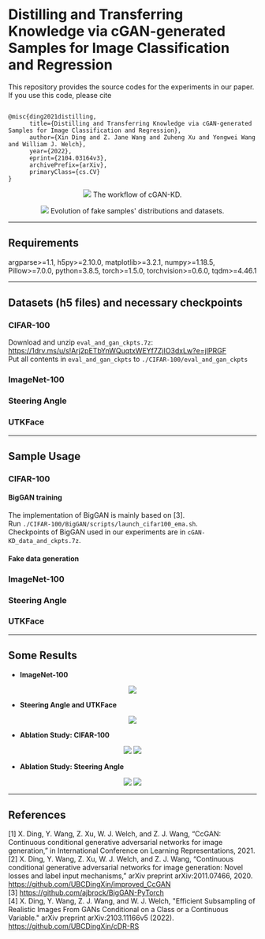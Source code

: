 # Distilling and Transferring Knowledge via cGAN-generated Samples for Image Classification and Regression

This repository provides the source codes for the experiments in our paper. <br />
If you use this code, please cite
```text

@misc{ding2021distilling,
      title={Distilling and Transferring Knowledge via cGAN-generated Samples for Image Classification and Regression},
      author={Xin Ding and Z. Jane Wang and Zuheng Xu and Yongwei Wang and William J. Welch},
      year={2022},
      eprint={2104.03164v3},
      archivePrefix={arXiv},
      primaryClass={cs.CV}
}

```


<p align="center">
  <img src="images/workflow_cGAN-based_KD.png">
  The workflow of cGAN-KD.
</p>


<p align="center">
  <img src="images/evolution_of_fake_distribution.png">
  Evolution of fake samples' distributions and datasets.
</p>


-------------------------------

## Requirements
argparse>=1.1, h5py>=2.10.0, matplotlib>=3.2.1, numpy>=1.18.5, Pillow>=7.0.0, python=3.8.5, torch>=1.5.0, torchvision>=0.6.0,
tqdm>=4.46.1


-------------------------------

## Datasets (h5 files) and necessary checkpoints

### CIFAR-100
Download and unzip `eval_and_gan_ckpts.7z`:  <br />
https://1drv.ms/u/s!Arj2pETbYnWQuqtxWEYf7ZjIO3dxLw?e=jIPRGF <br />
Put all contents in `eval_and_gan_ckpts` to `./CIFAR-100/eval_and_gan_ckpts` <br />

### ImageNet-100


### Steering Angle


### UTKFace






-------------------------------
## Sample Usage

### CIFAR-100
#### BigGAN training
The implementation of BigGAN is mainly based on [3].  <br />
Run `./CIFAR-100/BigGAN/scripts/launch_cifar100_ema.sh`.  <br />
Checkpoints of BigGAN used in our experiments are in `cGAN-KD_data_and_ckpts.7z`.  <br />




#### Fake data generation


### ImageNet-100


### Steering Angle


### UTKFace




-------------------------------
## Some Results
* **ImageNet-100**
<p align="center">
  <img src="images/ImageNet100_main_results.png">
</p>

* **Steering Angle and UTKFace**
<p align="center">
  <img src="images/steeringangle_and_utkface_main_results.png">
</p>



* **Ablation Study: CIFAR-100**
<p align="center">
  <img src="images/cifar100_ablation_effect_of_components_grouped_error.png">
  <img src="images/cifar100_ablation_error_vs_nfake.png">
</p>


* **Ablation Study: Steering Angle**
<p align="center">
  <img src="images/steeringangle_ablation_effect_of_components_grouped.png">
  <img src="images/steeringangle_ablation_error_vs_nfake.png">
</p>


-------------------------------
## References
[1] X. Ding, Y. Wang, Z. Xu, W. J. Welch, and Z. J. Wang, “CcGAN: Continuous conditional generative adversarial networks for image generation,” in International Conference on Learning Representations, 2021.  <br />
[2] X. Ding, Y. Wang, Z. Xu, W. J. Welch, and Z. J. Wang, “Continuous conditional generative adversarial networks for image generation: Novel losses and label input mechanisms,” arXiv preprint arXiv:2011.07466, 2020. https://github.com/UBCDingXin/improved_CcGAN  <br />
[3] https://github.com/ajbrock/BigGAN-PyTorch <br />
[4] X. Ding, Y. Wang, Z. J. Wang, and W. J. Welch, "Efficient Subsampling of Realistic Images From GANs Conditional on a Class or a Continuous Variable." arXiv preprint arXiv:2103.11166v5 (2022). https://github.com/UBCDingXin/cDR-RS

